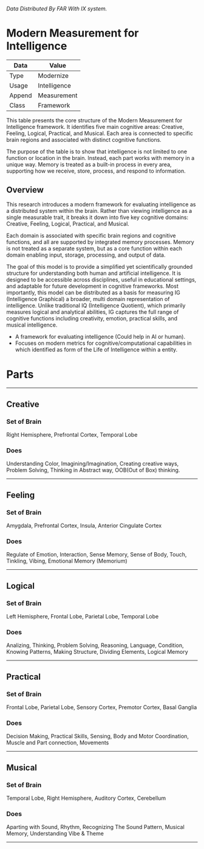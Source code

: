 
<head>
  <meta charset="UTF-8">

[01]: #(<title>Farorg</title>)

  <meta name="viewport" content="width=device-width, initial-scale=1.0">
  <meta name="robots" content="index, follow">

  <meta name="title" content="Farorg – Advanced Technology & Research Lab">
  <meta name="description" content="Farorg is a forward-thinking research lab developing cutting-edge technology, tools, and innovation in science, engineering, and digital systems.">
  <meta name="keywords" content="Farorg, research lab, advanced technology, innovation, engineering, scientific research, AI, software, hardware, digital systems">
  <meta name="author" content="Farorg Research Lab">

  <meta property="og:type" content="website">
  <meta property="og:url" content="https://farorg.github.io/">
  <meta property="og:title" content="Farorg – Advanced Technology & Research Lab">
  <meta property="og:description" content="Explore Farorg's advanced research and next-gen technology solutions for a smarter future.">
  <meta property="og:image" content="https://ise.web.app/fa/31.png">

  <meta property="twitter:card" content="summary_large_image">
  <meta property="twitter:url" content="https://farorg.github.io/">
  <meta property="twitter:title" content="Farorg – Advanced Technology & Research Lab">
  <meta property="twitter:description" content="Explore Farorg's advanced research and next-gen technology solutions for a smarter future.">
  <meta property="twitter:image" content="https://ise.web.app/fa/31.png">

  <link rel="canonical" href="https://farorg.github.io/">
  <link rel="shortcut icon" type="image/x-icon" href="https://ise.web.app/fa/31.png">

  
[/2]: # (<script type="application/ld+json">{"@context": "https://schema.org","@type": "ResearchOrganization","name": "Farorg","alternateName": "Far Research Lab","url": "https://farorg.github.io/","logo": "https://ise.web.app/fa/31.png","description": "Farorg is an advanced research lab focused on innovative technologies, scientific exploration, and digital system development.","sameAs": ["https://github.com/farorg",],"address": {"@type": "PostalAddress","addressLocality": "Global","addressRegion": "","postalCode": "","addressCountry": "International"},"founder": {"@type": "Person", "name": "Farorg Team" },"foundingDate": "2024","contactPoint": { "@type": "ContactPoint","contactType": "Research Inquiries", "email": "farorg", "url": "https://farorg.github.io/"}}</script>)

</head>

<link rel="preload" as='style' href="https://actwu.github.io/md2.css"/>
<link rel="stylesheet" href="https://actwu.github.io/md2.css"/>


###### Data Distributed By FAR With IX system.
# Modern Measurement for Intelligence

|Data|Value|
| - | - |
|Type |Modernize|
|Usage|Intelligence|
|Append|Measurement|
|Class|Framework|

This table presents the core structure of the Modern Measurement for Intelligence framework. It identifies five main cognitive areas: Creative, Feeling, Logical, Practical, and Musical. Each area is connected to specific brain regions and associated with distinct cognitive functions.

The purpose of the table is to show that intelligence is not limited to one function or location in the brain. Instead, each part works with memory in a unique way. Memory is treated as a built-in process in every area, supporting how we receive, store, process, and respond to information.


## Overview
This research introduces a modern framework for evaluating intelligence as a distributed system within the brain. Rather than viewing intelligence as a single measurable trait, it breaks it down into five key cognitive domains: Creative, Feeling, Logical, Practical, and Musical.

Each domain is associated with specific brain regions and cognitive functions, and all are supported by integrated memory processes. Memory is not treated as a separate system, but as a core function within each domain enabling input, storage, processing, and output of data.

The goal of this model is to provide a simplified yet scientifically grounded structure for understanding both human and artificial intelligence. It is designed to be accessible across disciplines, useful in educational settings, and adaptable for future development in cognitive frameworks. Most importantly, this model can be distributed as a basis for measuring IG (Intelligence Graphical) a broader, multi domain representation of intelligence. Unlike traditional IQ (Intelligence Quotient), which primarily measures logical and analytical abilities, IG captures the full range of cognitive functions including creativity, emotion, practical skills, and musical intelligence.


 - A framework for evaluating intelligence (Could help in AI or human).
 - Focuses on modern metrics for cognitive/computational
  capabilities in which identified as form of the Life of
  Intelligence within a entity.

# Parts
---
## Creative

### Set of Brain
Right Hemisphere, Prefrontal Cortex, Temporal Lobe

### Does
Understanding Color, Imagining/Imagination, Creating creative ways,
Problem Solving, Thinking in Abstract way, OOB(Out of Box) thinking.

---
## Feeling

### Set of Brain
Amygdala, Prefrontal Cortex, Insula, Anterior Cingulate Cortex

### Does
Regulate of Emotion, Interaction, Sense Memory, Sense of Body, Touch, Tinkling, Vibing, Emotional Memory (Memorium)

---

## Logical

### Set of Brain
Left Hemisphere, Frontal Lobe, Parietal Lobe, Temporal Lobe

### Does
Analizing, Thinking, Problem Solving, Reasoning, Language, Condition, Knowing Patterns, Making Structure, Dividing Elements, Logical Memory

---
## Practical

### Set of Brain
Frontal Lobe, Parietal Lobe, Sensory Cortex, Premotor Cortex, Basal Ganglia

### Does
Decision Making, Practical Skills, Sensing, Body and Motor Coordination, Muscle and 
Part connection, Movements

---
## Musical

### Set of Brain
Temporal Lobe, Right Hemisphere, Auditory Cortex, Cerebellum

### Does
Aparting with Sound, Rhythm, Recognizing The Sound Pattern, Musical Memory, Understanding Vibe & Theme

---
